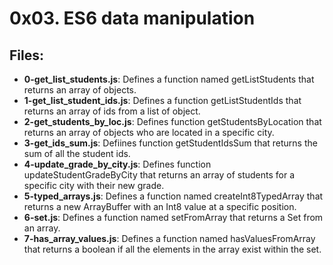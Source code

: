 # 0x03. ES6 data manipulation
## Files:
- **0-get_list_students.js**: Defines a function named getListStudents that returns an array of objects.
- **1-get_list_student_ids.js**: Defines a function getListStudentIds that returns an array of ids from a list of object.
- **2-get_students_by_loc.js**: Defines function getStudentsByLocation that returns an array of objects who are located in a specific city.
- **3-get_ids_sum.js**: Defiines function getStudentIdsSum that returns the sum of all the student ids.
- **4-update_grade_by_city.js**: Defines  function updateStudentGradeByCity that returns an array of students for a specific city with their new grade.
- **5-typed_arrays.js**: Defines a function named createInt8TypedArray that returns a new ArrayBuffer with an Int8 value at a specific position.
- **6-set.js**: Defines a function named setFromArray that returns a Set from an array.
- **7-has_array_values.js**: Defines a function named hasValuesFromArray that returns a boolean if all the elements in the array exist within the set.
